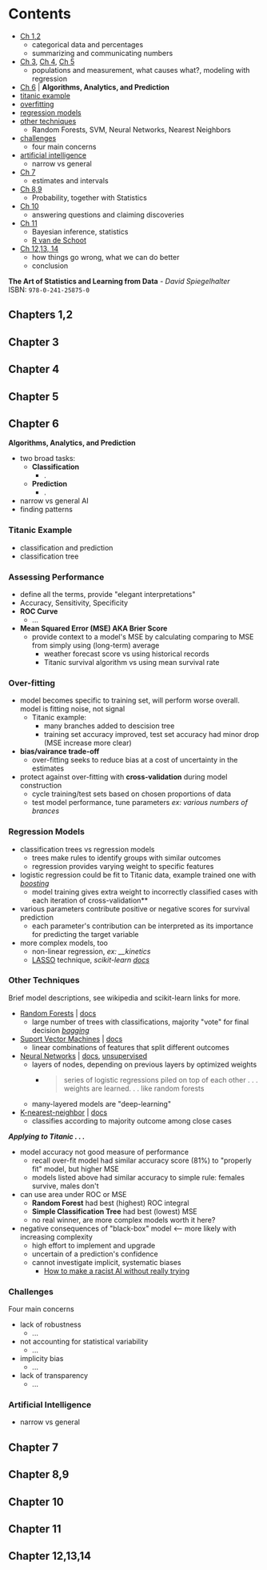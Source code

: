 # Contents

 - [Ch 1,2](#chapters-12)
   - categorical data and percentages
   - summarizing and communicating numbers
 - [Ch 3](#chapter-3), [Ch 4](#chapter-4),  [Ch 5](#chapter-5)
   - populations and measurement, what causes what?, modeling with regression
 - [Ch 6](#chapter-6) | **Algorithms, Analytics, and Prediction**
  - [titanic example](#titanic-example)
  - [overfitting](#over-fitting)
  - [regression  models](#regression-models)
  - [other techniques](#other-techniques)
    - Random Forests, SVM, Neural Networks, Nearest Neighbors
  - [challenges](#challenges)
    - four main concerns
  - [artificial intelligence](#artificial-intelligence)
    - narrow vs general
 - [Ch 7](#chapter-7)
   - estimates and intervals
 - [Ch 8,9](#chapter-89)
   - Probability, together with Statistics
 - [Ch 10](#chapter-10)
   - answering questions and claiming discoveries
 - [Ch 11](#chapter-11)
   - Bayesian inference, statistics
   - [R van de Schoot](https://osf.io/wdtmc/download)
 - [Ch 12,13, 14](#chapter-121314)
   - how things go wrong, what we can do better
   - conclusion
   
**The Art of Statistics and Learning from Data** - *David Spiegelhalter*
<br> ISBN: `978-0-241-25875-0`


## Chapters 1,2

## Chapter 3

## Chapter 4

## Chapter 5

## Chapter 6

**Algorithms, Analytics, and Prediction**

 - two broad tasks:
   - **Classification**
     - .
   - **Prediction**
     - .	 
 - narrow vs general AI
 - finding patterns
 
### Titanic Example

 - classification and prediction
 - classification tree

### Assessing Performance

 - define all the terms, provide "elegant interpretations"
 - Accuracy, Sensitivity, Specificity
 - **ROC Curve**
   - ...
 - **Mean Squared Error (MSE) AKA Brier Score**
   - provide context to a model's MSE by calculating comparing to MSE from simply using (long-term) average
     - weather forecast score vs using historical records
     - Titanic survival algorithm vs using mean survival rate
   
### Over-fitting

 - model becomes specific to training set, will perform worse overall. model is fitting noise, not signal
   - Titanic example: 
     - many branches added to descision tree
	 - training set accuracy improved, test set accuracy had minor drop (MSE increase more clear)
 - **bias/vairance trade-off**
   - over-fitting seeks to reduce bias at a cost of uncertainty in the estimates
 - protect against over-fitting with **cross-validation** during model construction
   - cycle training/test sets based on chosen proportions of data
   - test model performance, tune parameters *ex: various numbers of brances*
   
### Regression Models

 - classification trees vs regression models
   - trees make rules to identify groups with similar outcomes
   - regression provides varying weight to specific features
 - logistic regression could be fit to Titanic data, example trained one with *[boosting](https://en.wikipedia.org/wiki/Gradient_boosting)*
   - model training gives extra weight to incorrectly classified cases with each iteration of cross-validation**
 - various parameters contribute positive or negative scores for survival prediction
   - each parameter's contribution can be interpreted as its importance for predicting the target variable
 - more complex models, too
   - non-linear regression, *ex: __kinetics*
   - [LASSO](https://en.wikipedia.org/wiki/Lasso_(statistics)) technique, *scikit-learn [docs](https://scikit-learn.org/stable/modules/linear_model.html#lasso)*
   
### Other Techniques

Brief model descriptions, see wikipedia and scikit-learn links for more.

 - [Random Forests](https://en.wikipedia.org/wiki/Random_forest#See_also) | [docs](https://scikit-learn.org/stable/modules/ensemble.html#random-forests)
   - large number of trees with classifications, majority "vote" for final decision *[bagging](https://en.wikipedia.org/wiki/Bootstrap_aggregating)*
 - [Suport Vector Machines](https://en.wikipedia.org/wiki/Support_vector_machine) | [docs](https://scikit-learn.org/stable/modules/svm.html#support-vector-machines)
   - linear combinations of features that split different outcomes
 - [Neural Networks](https://en.wikipedia.org/wiki/Artificial_neural_network) | [docs](https://scikit-learn.org/stable/modules/neural_networks_supervised.html#neural-networks-supervised), [unsupervised](https://scikit-learn.org/stable/modules/neural_networks_unsupervised.html#neural-networks-unsupervised)
   - layers of nodes, depending on previous layers by optimized weights
     - > series of logistic regressions piled on top of each other . . . weights are learned. . . like random forests
   - many-layered models are "deep-learning"
 - [K-nearest-neighbor](https://en.wikipedia.org/wiki/K-nearest_neighbors_algorithm) | [docs](https://scikit-learn.org/stable/modules/neighbors.html)
   - classifies according to majority outcome among close cases 
  
***Applying to Titanic . . .***

 - model accuracy not good measure of performance
   - recall over-fit model had similar accuracy score (81%) to "properly fit" model, but higher MSE
   - models listed above had similar accuracy to simple rule: females survive, males don't
 - can use area under ROC or MSE
   - **Random Forest** had best (highest) ROC integral
   - **Simple Classification Tree** had best (lowest) MSE
   - no real winner, are more complex models worth it here?
 - negative consequences of "black-box" model <-- more likely with increasing complexity
   - high effort to implement and upgrade
   - uncertain of a prediction's confidence
   - cannot investigate implicit, systematic biases
     - [How to make a racist AI without really trying](http://blog.conceptnet.io/posts/2017/how-to-make-a-racist-ai-without-really-trying/)

### Challenges

Four main concerns

 - lack of robustness
   - ...
 - not accounting for statistical variability
   - ...
 - implicity bias
   - ...
 - lack of transparency
   - ...
   
### Artificial Intelligence

 - narrow vs general

## Chapter 7

## Chapter 8,9

## Chapter 10

## Chapter 11

## Chapter 12,13,14